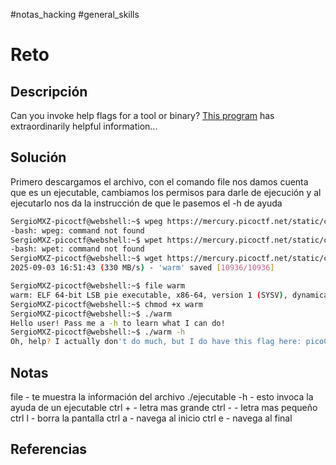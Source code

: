 #notas_hacking #general_skills
# Reto
## Descripción
Can you invoke help flags for a tool or binary? [This program](https://mercury.picoctf.net/static/cfea736820f329083dab9558c3932ada/warm) has extraordinarily helpful information...
## Solución
Primero descargamos el archivo, con el comando file nos damos cuenta que es un ejecutable, cambiamos los permisos para darle de ejecución y al ejecutarlo nos da la instrucción de que le pasemos el -h de ayuda
```bash
SergioMXZ-picoctf@webshell:~$ wpeg https://mercury.picoctf.net/static/cfea736820f329083dab9558c3932ada/warm
-bash: wpeg: command not found
SergioMXZ-picoctf@webshell:~$ wpet https://mercury.picoctf.net/static/cfea736820f329083dab9558c3932ada/warm
-bash: wpet: command not found
SergioMXZ-picoctf@webshell:~$ wget https://mercury.picoctf.net/static/cfea736820f329083dab9558c3932ada/warm
2025-09-03 16:51:43 (330 MB/s) - 'warm' saved [10936/10936]

SergioMXZ-picoctf@webshell:~$ file warm 
warm: ELF 64-bit LSB pie executable, x86-64, version 1 (SYSV), dynamically linked, interpreter /lib64/ld-linux-x86-64.so.2, for GNU/Linux 3.2.0, BuildID[sha1]=3aa19b2a9cc4e093d64025eab8f510679b523455, with debug_info, not stripped
SergioMXZ-picoctf@webshell:~$ chmod +x warm 
SergioMXZ-picoctf@webshell:~$ ./warm 
Hello user! Pass me a -h to learn what I can do!
SergioMXZ-picoctf@webshell:~$ ./warm -h
Oh, help? I actually don't do much, but I do have this flag here: picoCTF{b1scu1ts_4nd_gr4vy_30e77291}
```
## Notas
file - te muestra la información del archivo
./ejecutable -h - esto invoca la ayuda de un ejecutable
ctrl + - letra mas grande
ctrl - - letra mas pequeño
ctrl l - borra la pantalla
ctrl a - navega al inicio
ctrl e - navega al final
## Referencias
